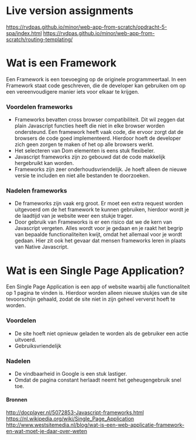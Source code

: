 # Live version assignments
https://rvdpas.github.io/minor/web-app-from-scratch/opdracht-5-spa/index.html
https://rvdpas.github.io/minor/web-app-from-scratch/routing-templating/

# Wat is een Framework
Een Framework is een toevoeging op de originele programmeertaal. In een Framework staat code geschreven, die de developer kan gebruiken om op een vereenvoudigere manier iets voor elkaar te krijgen. 

### Voordelen frameworks
- Frameworks bevatten cross browser compatibiliteit. Dit wil zeggen dat plain Javascript functies heeft die niet in elke browser worden ondersteund. Een framework heeft vaak code, die ervoor zorgt dat de browsers de code goed implementeerd. Hierdoor hoeft de developer zich geen zorgen te maken of het op alle browsers werkt.
- Het selecteren van Dom elementen is eens stuk flexibeler.
- Javascript frameworks zijn zo gebouwd dat de code makkelijk hergebruikt kan worden. 
- Frameworks zijn zeer onderhoudsvriendelijk. Je hoeft alleen de nieuwe versie te includen en niet alle bestanden te doorzoeken.

### Nadelen frameworks
- De frameworks zijn vaak erg groot. Er moet een extra request worden uitgevoerd om de het framework te kunnen gebruiken, hierdoor wordt je de laadtijd van je website weer een stukje trager.
- Door gebruik van Frameworks is er een risico dat we de kern van Javascript vergeten. Alles wordt voor je gedaan en je raakt het begrip van bepaalde functionaliteiten kwijt, omdat het allemaal voor je wordt gedaan. Hier zit ook het gevaar dat mensen frameworks leren in plaats van Native Javascript.

# Wat is een Single Page Application?
Een Single Page Application is een app of website waarbij alle functionaliteit op 1 pagina te vinden is. Hierdoor worden alleen nieuwe stukjes van de site tevoorschijn gehaald, zodat de site niet in zijn geheel ververst hoeft te worden.

### Voordelen
- De site hoeft niet opnieuw geladen te worden als de gebruiker een actie uitvoerd.
- Gebruiksvriendelijk


### Nadelen
- De vindbaarheid in Google is een stuk lastiger. 
- Omdat de pagina constant herlaadt neemt het geheugengebruik snel toe.

#### Bronnen
http://docplayer.nl/5072853-Javascript-frameworks.html
https://nl.wikipedia.org/wiki/Single_Page_Application
http://www.westsitemedia.nl/blog/wat-is-een-web-applicatie-framework-en-wat-moet-je-daar-over-weten

